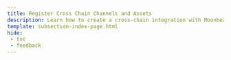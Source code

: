 ```yaml
---
title: Register Cross Chain Channels and Assets
description: Learn how to create a cross-chain integration with Moonbeam and how to register cross-chain assets that can be transferred between Moonbeam and another chain.
template: subsection-index-page.html
hide: 
 - toc
 - feedback
---
```

